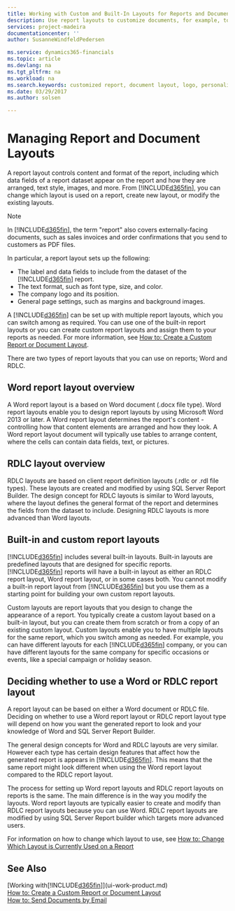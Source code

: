 ```yaml
---
title: Working with Custom and Built-In Layouts for Reports and Documents | Microsoft Docs
description: Use report layouts to customize documents, for example, to personalize the font, logo, or page settings of PDF files you send to customers.
services: project-madeira
documentationcenter: ''
author: SusanneWindfeldPedersen

ms.service: dynamics365-financials
ms.topic: article
ms.devlang: na
ms.tgt_pltfrm: na
ms.workload: na
ms.search.keywords: customized report, document layout, logo, personalize
ms.date: 03/29/2017
ms.author: solsen

---
```

# Managing Report and Document Layouts
A report layout controls content and format of the report, including which data fields of a report dataset appear on the report and how they are arranged, text style, images, and more. From [!INCLUDE[d365fin](includes/d365fin_md.md)], you can change which layout is used on a report, create new layout, or modify the existing layouts.

> [!NOTE]  
>   In [!INCLUDE[d365fin](includes/d365fin_md.md)], the term "report" also covers externally-facing documents, such as sales invoices and order confirmations that you send to customers as PDF files.

In particular, a report layout sets up the following:

* The label and data fields to include from the dataset of the [!INCLUDE[d365fin](includes/d365fin_md.md)] report.
* The text format, such as font type, size, and color.
* The company logo and its position.
* General page settings, such as margins and background images.

A [!INCLUDE[d365fin](includes/d365fin_md.md)] can be set up with multiple report layouts, which you can switch among as required. You can use one of the built-in report layouts or you can create custom report layouts and assign them to your reports as needed. For more information, see [How to: Create a Custom Report or Document Layout](ui-how-create-custom-report-layout.md).

There are two types of report layouts that you can use on reports; Word and RDLC.

## Word report layout overview
A Word report layout is a based on Word document (.docx file type). Word report layouts enable you to design report layouts by using Microsoft Word 2013 or later. A Word report layout determines the report's content - controlling how that content elements are arranged and how they look. A Word report layout document will typically use tables to arrange content, where the cells can contain data fields, text, or pictures.

## RDLC layout overview
RDLC layouts are based on client report definition layouts (.rdlc or .rdl file types). These layouts are created and modified by using SQL Server Report Builder. The design concept for RDLC layouts is similar to Word layouts, where the layout defines the general format of the report and determines the fields from the dataset to include. Designing RDLC layouts is more advanced than Word layouts.

## Built-in and custom report layouts
[!INCLUDE[d365fin](includes/d365fin_md.md)] includes several built-in layouts. Built-in layouts are predefined layouts that are designed for specific reports. [!INCLUDE[d365fin](includes/d365fin_md.md)] reports will have a built-in layout as either an RDLC report layout, Word report layout, or in some cases both. You cannot modify a built-in report layout from [!INCLUDE[d365fin](includes/d365fin_md.md)] but you use them as a starting point for building your own custom report layouts.

Custom layouts are report layouts that you design to change the appearance of a report. You typically create a custom layout based on a built-in layout, but you can create them from scratch or from a copy of an existing custom layout. Custom layouts enable you to have multiple layouts for the same report, which you switch among as needed. For example, you can have different layouts for each [!INCLUDE[d365fin](includes/d365fin_md.md)] company, or you can have different layouts for the same company for specific occasions or events, like a special campaign or holiday season.

## Deciding whether to use a Word or RDLC report layout
A report layout can be based on either a Word document or RDLC file. Deciding on whether to use a Word report layout or RDLC report layout type will depend on how you want the generated report to look and your knowledge of Word and SQL Server Report Builder.

The general design concepts for Word and RDLC layouts are very similar. However each type has certain design features that affect how the generated report is appears in [!INCLUDE[d365fin](includes/d365fin_md.md)]. This means that the same report might look different when using the Word report layout compared to the RDLC report layout.

The process for setting up Word report layouts and RDLC report layouts on reports is the same. The main difference is in the way you modify the layouts. Word report layouts are typically easier to create and modify than RDLC report layouts because you can use Word. RDLC report layouts are modified by using SQL Server Report builder which targets more advanced users.

For information on how to change which layout to use, see [How to: Change Which Layout is Currently Used on a Report](ui-how-change-layout-currently-used-report.md)

## See Also
[Working with[!INCLUDE[d365fin](includes/d365fin_md.md)]](ui-work-product.md)  
[How to: Create a Custom Report or Document Layout](ui-how-create-custom-report-layout.md)  
[How to: Send Documents by Email](ui-how-send-documents-email.md)
